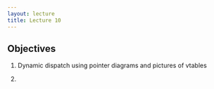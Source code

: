 ```yaml
---
layout: lecture
title: Lecture 10
---
```


Objectives
----------

1. Dynamic dispatch using pointer diagrams and pictures of vtables

1.

